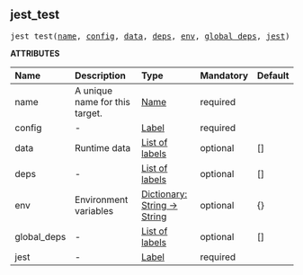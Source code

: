 <!-- Generated with Stardoc: http://skydoc.bazel.build -->

<a id="#jest_test"></a>

## jest_test

<pre>
jest_test(<a href="#jest_test-name">name</a>, <a href="#jest_test-config">config</a>, <a href="#jest_test-data">data</a>, <a href="#jest_test-deps">deps</a>, <a href="#jest_test-env">env</a>, <a href="#jest_test-global_deps">global_deps</a>, <a href="#jest_test-jest">jest</a>)
</pre>

**ATTRIBUTES**

| Name                                          | Description                    | Type                                                                                      | Mandatory | Default |
| :-------------------------------------------- | :----------------------------- | :---------------------------------------------------------------------------------------- | :-------- | :------ |
| <a id="jest_test-name"></a>name               | A unique name for this target. | <a href="https://bazel.build/docs/build-ref.html#name">Name</a>                           | required  |         |
| <a id="jest_test-config"></a>config           | -                              | <a href="https://bazel.build/docs/build-ref.html#labels">Label</a>                        | required  |         |
| <a id="jest_test-data"></a>data               | Runtime data                   | <a href="https://bazel.build/docs/build-ref.html#labels">List of labels</a>               | optional  | []      |
| <a id="jest_test-deps"></a>deps               | -                              | <a href="https://bazel.build/docs/build-ref.html#labels">List of labels</a>               | optional  | []      |
| <a id="jest_test-env"></a>env                 | Environment variables          | <a href="https://bazel.build/docs/skylark/lib/dict.html">Dictionary: String -> String</a> | optional  | {}      |
| <a id="jest_test-global_deps"></a>global_deps | -                              | <a href="https://bazel.build/docs/build-ref.html#labels">List of labels</a>               | optional  | []      |
| <a id="jest_test-jest"></a>jest               | -                              | <a href="https://bazel.build/docs/build-ref.html#labels">Label</a>                        | required  |         |
